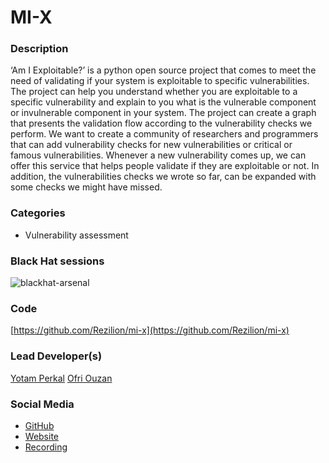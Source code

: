 # MI-X


### Description

‘Am I Exploitable?’ is a python open source project that comes to meet the need of validating if your system is exploitable to specific vulnerabilities.
The project can help you understand whether you are exploitable to a specific vulnerability and explain to you what is the vulnerable component or invulnerable component in your system.
The project can create a graph that presents the validation flow according to the vulnerability checks we perform.
We want to create a community of researchers and programmers that can add vulnerability checks for new vulnerabilities or critical or famous vulnerabilities. Whenever a new vulnerability comes up, we can offer this service that helps people validate if they are exploitable or not.
In addition, the vulnerabilities checks we wrote so far, can be expanded with some checks we might have missed.


### Categories

* Vulnerability assessment


### Black Hat sessions

<img alt="blackhat-arsenal" src="https://github.com/toolswatch/badges/blob/master/arsenal/usa/2022.svg"/>


### Code

[https://github.com/Rezilion/mi-x](https://github.com/Rezilion/mi-x)


### Lead Developer(s)

[Yotam Perkal](https://twitter.com/pyotam2)
[Ofri Ouzan](https://twitter.com/ofri_ou)


### Social Media

* [GitHub](https://github.com/Rezilion/mi-x)
* [Website](https://www.rezilion.com/blog/rezilion-releases-mi-x-a-new-open-source-vulnerability-validation-tool/)
* [Recording](https://www.youtube.com/watch?v=2FsnsJ0mr68)
